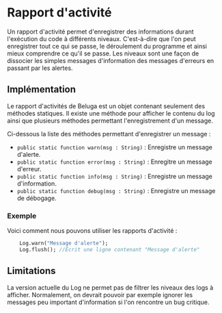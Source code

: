 Rapport d'activité
==================

Un rapport d'activité permet d'enregistrer des informations durant l'exécution du code à différents niveaux. C'est-à-dire que l'on peut enregistrer tout ce qui se passe, le déroulement du programme et ainsi mieux comprendre ce qu'il se passe. Les niveaux sont une façon de dissocier les simples messages d'information des messages d'erreurs en passant par les alertes.

## Implémentation

Le rapport d'activités de Beluga est un objet contenant seulement des méthodes statiques. Il existe une méthode pour afficher le contenu du log ainsi que plusieurs méthodes permettant l'enregistrement d'un message.

Ci-dessous la liste des méthodes permettant d'enregistrer un message :

 * `public static function warn(msg : String)` : Enregistre un message d'alerte.
 * `public static function error(msg : String)` : Enregitre un message d'erreur.
 * `public static function info(msg : String)` : Enregistre un message d'information.
 * `public static function debug(msg : String)` : Enregistre un message de débogage.

### Exemple

Voici comment nous pouvons utiliser les rapports d'activité :

```haxe
	Log.warn("Message d'alerte");
	Log.flush(); //Écrit une ligne contenant "Message d'alerte"
```

## Limitations

La version actuelle du Log ne permet pas de filtrer les niveaux des logs à afficher. Normalement, on devrait pouvoir par exemple ignorer les messages peu important d'information si l'on rencontre un bug critique.